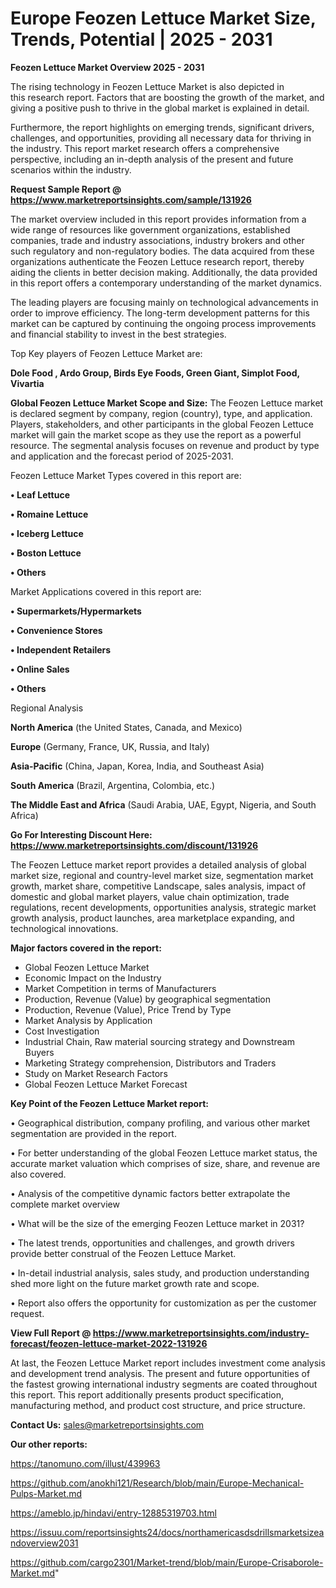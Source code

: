 # Europe Feozen Lettuce Market Size, Trends, Potential | 2025 - 2031

<Strong> Feozen Lettuce Market Overview 2025 - 2031</strong>

The rising technology in Feozen Lettuce Market is also depicted in this research report. Factors that are boosting the growth of the market, and giving a positive push to thrive in the global market is explained in detail.

Furthermore, the report highlights on emerging trends, significant drivers, challenges, and opportunities, providing all necessary data for thriving in the industry. This report market research offers a comprehensive perspective, including an in-depth analysis of the present and future scenarios within the industry.

<strong>Request Sample Report @ <a href=https://www.marketreportsinsights.com/sample/131926>https://www.marketreportsinsights.com/sample/131926</a></strong>

The market overview included in this report provides information from a wide range of resources like government organizations, established companies, trade and industry associations, industry brokers and other such regulatory and non-regulatory bodies. The data acquired from these organizations authenticate the Feozen Lettuce research report, thereby aiding the clients in better decision making. Additionally, the data provided in this report offers a contemporary understanding of the market dynamics.

The leading players are focusing mainly on technological advancements in order to improve efficiency. The long-term development patterns for this market can be captured by continuing the ongoing process improvements and financial stability to invest in the best strategies.

Top Key players of Feozen Lettuce Market are:

<strong>Dole Food , Ardo Group, Birds Eye Foods, Green Giant, Simplot Food, Vivartia</strong>

<strong><b>Global Feozen Lettuce Market Scope and Size:</b></strong>
The Feozen Lettuce market is declared segment by company, region (country), type, and application. Players, stakeholders, and other participants in the global Feozen Lettuce market will gain the market scope as they use the report as a powerful resource. The segmental analysis focuses on revenue and product by type and application and the forecast period of 2025-2031.

Feozen Lettuce Market Types covered in this report are:

<strong>• Leaf Lettuce

• Romaine Lettuce

• Iceberg Lettuce

• Boston Lettuce

• Others</strong>

Market Applications covered in this report are:

<strong>• Supermarkets/Hypermarkets

• Convenience Stores

• Independent Retailers

• Online Sales

• Others</strong> 

Regional Analysis

<strong>North America</strong> (the United States, Canada, and Mexico)

<strong>Europe</strong> (Germany, France, UK, Russia, and Italy)

<strong>Asia-Pacific</strong> (China, Japan, Korea, India, and Southeast Asia)

<strong>South America</strong> (Brazil, Argentina, Colombia, etc.)

<strong>The Middle East and Africa</strong> (Saudi Arabia, UAE, Egypt, Nigeria, and South Africa)

<strong>Go For Interesting Discount Here: <a href=https://www.marketreportsinsights.com/discount/131926>https://www.marketreportsinsights.com/discount/131926</a></strong>

The Feozen Lettuce market report provides a detailed analysis of global market size, regional and country-level market size, segmentation market growth, market share, competitive Landscape, sales analysis, impact of domestic and global market players, value chain optimization, trade regulations, recent developments, opportunities analysis, strategic market growth analysis, product launches, area marketplace expanding, and technological innovations.

<strong><b>Major factors covered in the report:</b></strong>
<ul>
  <li>Global Feozen Lettuce Market </li>
  <li>Economic Impact on the Industry</li>
  <li>Market Competition in terms of Manufacturers</li>
  <li>Production, Revenue (Value) by geographical segmentation</li>
  <li>Production, Revenue (Value), Price Trend by Type</li>
  <li>Market Analysis by Application</li>
  <li>Cost Investigation</li>
  <li>Industrial Chain, Raw material sourcing strategy and Downstream Buyers</li>
  <li>Marketing Strategy comprehension, Distributors and Traders</li>
  <li>Study on Market Research Factors</li>
  <li>Global Feozen Lettuce Market Forecast</li>
</ul>

<strong><b>Key Point of the Feozen Lettuce Market report:</b></strong>

• Geographical distribution, company profiling, and various other market segmentation are provided in the report.

• For better understanding of the global Feozen Lettuce market status, the accurate market valuation which comprises of size, share, and revenue are also covered.

• Analysis of the competitive dynamic factors better extrapolate the complete market overview

• What will be the size of the emerging Feozen Lettuce market in 2031?

• The latest trends, opportunities and challenges, and growth drivers provide better construal of the Feozen Lettuce Market.

• In-detail industrial analysis, sales study, and production understanding shed more light on the future market growth rate and scope.

• Report also offers the opportunity for customization as per the customer request.

<strong><b>View Full Report @ <a href=https://www.marketreportsinsights.com/industry-forecast/feozen-lettuce-market-2022-131926>https://www.marketreportsinsights.com/industry-forecast/feozen-lettuce-market-2022-131926</a></b></strong>


At last, the Feozen Lettuce Market report includes investment come analysis and development trend analysis. The present and future opportunities of the fastest growing international industry segments are coated throughout this report. This report additionally presents product specification, manufacturing method, and product cost structure, and price structure.

<strong>Contact Us:</strong>
sales@marketreportsinsights.com

<strong>Our other reports:</strong>

<a href=https://tanomuno.com/illust/439963>https://tanomuno.com/illust/439963</a>

<a href=https://github.com/anokhi121/Research/blob/main/Europe-Mechanical-Pulps-Market.md>https://github.com/anokhi121/Research/blob/main/Europe-Mechanical-Pulps-Market.md</a>

<a href=https://ameblo.jp/hindavi/entry-12885319703.html>https://ameblo.jp/hindavi/entry-12885319703.html</a>

<a href=https://issuu.com/reportsinsights24/docs/northamericasdsdrillsmarketsizeandoverview2031>https://issuu.com/reportsinsights24/docs/northamericasdsdrillsmarketsizeandoverview2031</a>

<a href=https://github.com/cargo2301/Market-trend/blob/main/Europe-Crisaborole-Market.md>https://github.com/cargo2301/Market-trend/blob/main/Europe-Crisaborole-Market.md</a>"
